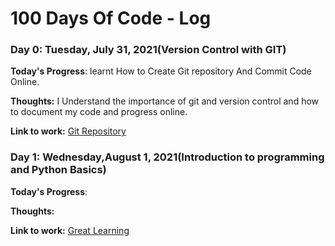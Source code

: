 # 100 Days Of Code - Log

### Day 0: Tuesday, July 31, 2021(Version Control with GIT)

**Today's Progress**: learnt How to Create Git repository And Commit Code Online.

**Thoughts:** I Understand the importance of git and version control and how to document my code and progress online.

**Link to work:** [Git Repository](http://www.example.com)

### Day 1: Wednesday,August 1, 2021(Introduction to programming and Python Basics)

**Today's Progress**: 

**Thoughts:**

**Link to work:** [Great Learning](https://olympus.greatlearning.in/dashboard)

